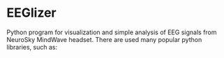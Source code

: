 # EEGlizer
Python program for visualization and simple analysis of EEG signals from NeuroSky MindWave headset.
There are used many popular python libraries, such as:
